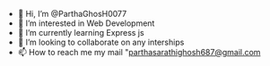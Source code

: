- 👋 Hi, I’m @ParthaGhosH0077
- 👀 I’m interested in Web Development
- 🌱 I’m currently learning Express js
- 💞️ I’m looking to collaborate on any interships
- 📫 How to reach me my mail "parthasarathighosh687@gmail.com

<!---
ParthaGhosH0077/ParthaGhosH0077 is a ✨ special ✨ repository because its `README.md` (this file) appears on your GitHub profile.
You can click the Preview link to take a look at your changes.
--->
